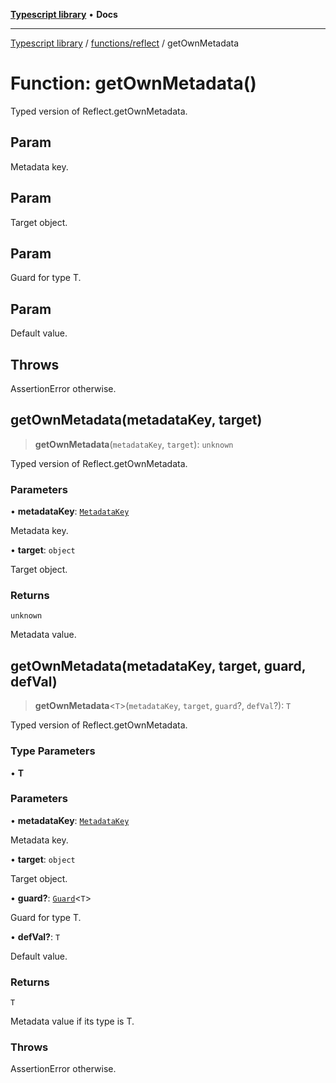 [**Typescript library**](../../../index.md) • **Docs**

***

[Typescript library](../../../modules.md) / [functions/reflect](../index.md) / getOwnMetadata

# Function: getOwnMetadata()

Typed version of Reflect.getOwnMetadata.

## Param

Metadata key.

## Param

Target object.

## Param

Guard for type T.

## Param

Default value.

## Throws

AssertionError otherwise.

## getOwnMetadata(metadataKey, target)

> **getOwnMetadata**(`metadataKey`, `target`): `unknown`

Typed version of Reflect.getOwnMetadata.

### Parameters

• **metadataKey**: [`MetadataKey`](../type-aliases/MetadataKey.md)

Metadata key.

• **target**: `object`

Target object.

### Returns

`unknown`

Metadata value.

## getOwnMetadata(metadataKey, target, guard, defVal)

> **getOwnMetadata**\<`T`\>(`metadataKey`, `target`, `guard`?, `defVal`?): `T`

Typed version of Reflect.getOwnMetadata.

### Type Parameters

• **T**

### Parameters

• **metadataKey**: [`MetadataKey`](../type-aliases/MetadataKey.md)

Metadata key.

• **target**: `object`

Target object.

• **guard?**: [`Guard`](../../guards/interfaces/Guard.md)\<`T`\>

Guard for type T.

• **defVal?**: `T`

Default value.

### Returns

`T`

Metadata value if its type is T.

### Throws

AssertionError otherwise.
